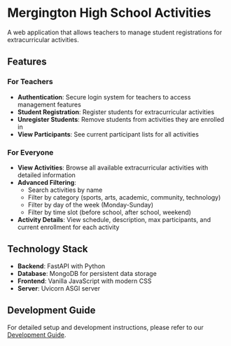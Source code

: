 # Mergington High School Activities

A web application that allows teachers to manage student registrations for extracurricular activities.

## Features

### For Teachers
- **Authentication**: Secure login system for teachers to access management features
- **Student Registration**: Register students for extracurricular activities
- **Unregister Students**: Remove students from activities they are enrolled in
- **View Participants**: See current participant lists for all activities

### For Everyone
- **View Activities**: Browse all available extracurricular activities with detailed information
- **Advanced Filtering**: 
  - Search activities by name
  - Filter by category (sports, arts, academic, community, technology)
  - Filter by day of the week (Monday-Sunday)
  - Filter by time slot (before school, after school, weekend)
- **Activity Details**: View schedule, description, max participants, and current enrollment for each activity

## Technology Stack

- **Backend**: FastAPI with Python
- **Database**: MongoDB for persistent data storage
- **Frontend**: Vanilla JavaScript with modern CSS
- **Server**: Uvicorn ASGI server

## Development Guide

For detailed setup and development instructions, please refer to our [Development Guide](../docs/how-to-develop.md).

